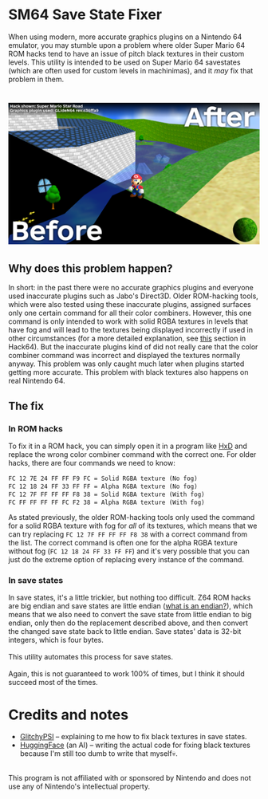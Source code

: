 # SM64 Save State Fixer
When using modern, more accurate graphics plugins on a Nintendo 64 emulator, you may stumble upon a problem where older Super Mario 64 ROM hacks tend to have an issue of pitch black textures in their custom levels. This utility is intended to be used on Super Mario 64 savestates (which are often used for custom levels in machinimas), and it *may* fix that problem in them.
# <img src="https://github.com/vazhka-dolya/sm64_save_state_fixer/blob/main/GitHubResources/showcase_1_1.png"/>
## Why does this problem happen?
In short: in the past there were no accurate graphics plugins and everyone used inaccurate plugins such as Jabo's Direct3D. Older ROM-hacking tools, which were also tested using these inaccurate plugins, assigned surfaces only one certain command for all their color combiners. However, this one command is only intended to work with solid RGBA textures in levels that have fog and will lead to the textures being displayed incorrectly if used in other circumstances (for a more detailed explanation, see [this](https://hack64.net/wiki/doku.php?id=super_mario_64:console_compatibility#improper_use_of_fast3d_s_setcombine_0xfc_command) section in Hack64). But the inaccurate plugins kind of did not really care that the color combiner command was incorrect and displayed the textures normally anyway. This problem was only caught much later when plugins started getting more accurate. This problem with black textures also happens on real Nintendo 64.
## The fix
### In ROM hacks
To fix it in a ROM hack, you can simply open it in a program like [HxD](https://mh-nexus.de/en/hxd/) and replace the wrong color combiner command with the correct one. For older hacks, there are four commands we need to know:
```
FC 12 7E 24 FF FF F9 FC = Solid RGBA texture (No fog)
FC 12 18 24 FF 33 FF FF = Alpha RGBA texture (No fog)
FC 12 7F FF FF FF F8 38 = Solid RGBA texture (With fog)
FC FF FF FF FF FC F2 38 = Alpha RGBA texture (With fog)
```
As stated previously, the older ROM-hacking tools only used the command for a solid RGBA texture with fog for *all* of its textures, which means that we can try replacing `FC 12 7F FF FF FF F8 38` with a correct command from the list. The correct command is often one for the alpha RGBA texture without fog (`FC 12 18 24 FF 33 FF FF`) and it's very possible that you can just do the extreme option of replacing every instance of the command.
### In save states
In save states, it's a little trickier, but nothing too difficult. Z64 ROM hacks are big endian and save states are little endian ([what is an endian?](https://en.wikipedia.org/wiki/Endianness)), which means that we also need to convert the save state from little endian to big endian, only then do the replacement described above, and then convert the changed save state back to little endian. Save states' data is 32-bit integers, which is four bytes.\
\
This utility automates this process for save states.\
\
Again, this is not guaranteed to work 100% of times, but I think it should succeed most of the times.
# Credits and notes
- [GlitchyPSI](https://github.com/GlitchyPSIX) – explaining to me how to fix black textures in save states.
- [HuggingFace](https://huggingface.co/chat/) (an AI) – writing the actual code for fixing black textures because I'm still too dumb to write that myself💀.
<a/>
<br>
This program is not affiliated with or sponsored by Nintendo and does not use any of Nintendo's intellectual property.
